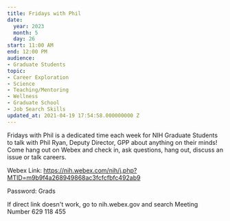 ```yaml
---
title: Fridays with Phil
date:
  year: 2023
  month: 5
  day: 26
start: 11:00 AM
end: 12:00 PM
audience:
- Graduate Students
topic:
- Career Exploration
- Science
- Teaching/Mentoring
- Wellness
- Graduate School
- Job Search Skills
updated_at: 2021-04-19 17:54:58.000000000 Z
---
```

Fridays with Phil is a dedicated time each week for NIH Graduate
Students to talk with Phil Ryan, Deputy Director, GPP about anything on
their minds!  Come hang out on Webex and check in, ask questions, hang
out, discuss an issue or talk careers.  

Webex
Link: https://nih.webex.com/nih/j.php?MTID=m9b9f4a268949868ac3fcfcfbfc492ab9

Password: Grads

If direct link doesn\'t work, go to nih.webex.gov and search Meeting
Number 629 118 455

 
